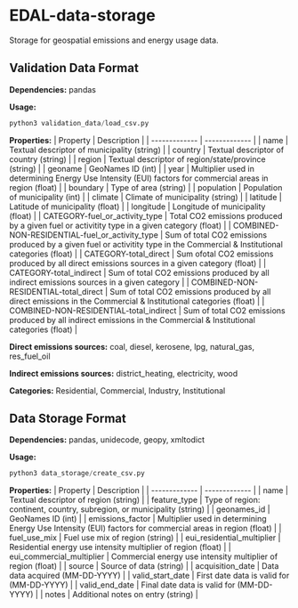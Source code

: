 # EDAL-data-storage
Storage for geospatial emissions and energy usage data.

## Validation Data Format

**Dependencies:** pandas

**Usage:** 
```python
python3 validation_data/load_csv.py
```
**Properties:** 
| Property | Description |
| ------------- | ------------- |
| name  | Textual descriptor of municipality (string) |
| country  | Textual descriptor of country (string) |
| region  | Textual descriptor of region/state/province (string) |
| geoname  | GeoNames ID (int) |
| year  | Multiplier used in determining Energy Use Intensity (EUI) factors for commercial areas in region (float) |
| boundary  | Type of area (string) |
| population  | Population of municipality (int) |
| climate  | Climate of municipality (string) |
| latitude  | Latitude of municipality (float) |
| longitude  | Longitude of municipality (float) |
| CATEGORY-fuel_or_activity_type  | Total CO2 emissions produced by a given fuel or activitity type in a given category (float) |
| COMBINED-NON-RESIDENTIAL-fuel_or_activity_type  | Sum of total CO2 emissions produced by a given fuel or activitity type in the Commercial & Institutional categories (float) |
| CATEGORY-total_direct  | Sum ofotal CO2 emissions produced by all direct emissions sources in a given category (float) |
| CATEGORY-total_indirect  | Sum of total CO2 emissions produced by all indirect emissions sources in a given category |
| COMBINED-NON-RESIDENTIAL-total_direct  | Sum of total CO2 emissions produced by all direct emissions in the Commercial & Institutional categories (float) |
| COMBINED-NON-RESIDENTIAL-total_indirect  | Sum of total CO2 emissions produced by all indirect emissions in the Commercial & Institutional categories (float) |

**Direct emissions sources:** coal, diesel, kerosene, lpg, natural_gas, res_fuel_oil 

**Indirect emissions sources:** district_heating, electricity, wood

**Categories:** Residential, Commercial, Industry, Institutional

## Data Storage Format

**Dependencies:** pandas, unidecode, geopy, xmltodict

**Usage:** 
```python
python3 data_storage/create_csv.py
```
**Properties:** 
| Property | Description |
| ------------- | ------------- |
| name  | Textual descriptor of region (string) |
| feature_type  | Type of region: continent, country, subregion, or municipality (string) |
| geonames_id  | GeoNames ID (int) |
| emissions_factor  | Multiplier used in determining Energy Use Intensity (EUI) factors for commercial areas in region (float) |
| fuel_use_mix  | Fuel use mix of region (string) |
| eui_residential_multiplier  | Residential energy use intensity multiplier of region (float) |
| eui_commercial_multiplier  | Commercial energy use intensity multiplier of region (float) |
| source  | Source of data (string) |
| acquisition_date  | Data data acquired (MM-DD-YYYY) |
| valid_start_date  | First date data is valid for (MM-DD-YYYY) |
| valid_end_date  | Final date data is valid for (MM-DD-YYYY) |
| notes  | Additional notes on entry (string) |


